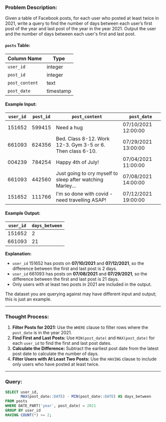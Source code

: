 ### Problem Description:
Given a table of Facebook posts, for each user who posted at least twice in 2021, write a query to find the number of days between each user’s first post of the year and last post of the year in the year 2021. Output the user and the number of days between each user's first and last post.

#### `posts` Table:
| Column Name     | Type       |
|-----------------|------------|
| `user_id`       | integer    |
| `post_id`       | integer    |
| `post_content`  | text       |
| `post_date`     | timestamp  |

#### Example Input:
| `user_id` | `post_id` | `post_content`                                              | `post_date`           |
|-----------|-----------|------------------------------------------------------------|-----------------------|
| 151652    | 599415    | Need a hug                                                  | 07/10/2021 12:00:00  |
| 661093    | 624356    | Bed. Class 8-12. Work 12-3. Gym 3-5 or 6. Then class 6-10. | 07/29/2021 13:00:00  |
| 004239    | 784254    | Happy 4th of July!                                          | 07/04/2021 11:00:00  |
| 661093    | 442560    | Just going to cry myself to sleep after watching Marley...  | 07/08/2021 14:00:00  |
| 151652    | 111766    | I'm so done with covid - need travelling ASAP!              | 07/12/2021 19:00:00  |

#### Example Output:
| `user_id` | `days_between` |
|-----------|----------------|
| 151652    | 2              |
| 661093    | 21             |

**Explanation:**
- `user_id` 151652 has posts on **07/10/2021** and **07/12/2021**, so the difference between the first and last post is 2 days.
- `user_id` 661093 has posts on **07/08/2021** and **07/29/2021**, so the difference between the first and last post is 21 days.
- Only users with at least two posts in 2021 are included in the output.

The dataset you are querying against may have different input and output; this is just an example.

---

### Thought Process:
1. **Filter Posts for 2021:** Use the `WHERE` clause to filter rows where the `post_date` is in the year 2021.
2. **Find First and Last Posts:** Use `MIN(post_date)` and `MAX(post_date)` for each `user_id` to find the first and last post dates.
3. **Calculate the Difference:** Subtract the earliest post date from the latest post date to calculate the number of days.
4. **Filter Users with At Least Two Posts:** Use the `HAVING` clause to include only users who have posted at least twice.

---

### Query:
```sql
SELECT user_id,
       MAX(post_date::DATE) - MIN(post_date::DATE) AS days_between
FROM posts
WHERE DATE_PART('year', post_date) = 2021
GROUP BY user_id
HAVING COUNT(*) >= 2;
